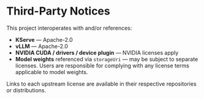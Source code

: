 # Third-Party Notices

This project interoperates with and/or references:

- **KServe** — Apache-2.0
- **vLLM** — Apache-2.0
- **NVIDIA CUDA / drivers / device plugin** — NVIDIA licenses apply
- **Model weights** referenced via `storageUri` — may be subject to separate licenses.
  Users are responsible for complying with any license terms applicable to model weights.

Links to each upstream license are available in their respective repositories or distributions.
